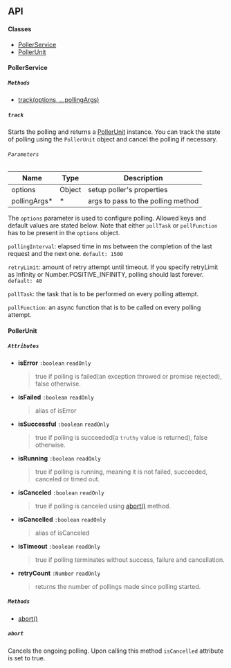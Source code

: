 API
------------------------------------------------------------------------------

#### Classes
* [PollerService](#PollerService)
* [PollerUnit](#PollerUnit)

#### PollerService

##### `Methods`
* [track(options, ...pollingArgs)](#track)

##### `track`
Starts the polling and returns a [PollerUnit](#PollerUnit) instance. You can track the state of polling using the `PollerUnit` object and cancel the polling if necessary.

###### `Parameters`
| Name         | Type   | Description                        |
| -------      | ------ | ---------------------------------- |
| options      | Object | setup poller's properties          |
| pollingArgs* | *      | args to pass to the polling method |

The `options` parameter is used to configure polling. Allowed keys and default values are stated below. Note that either `pollTask` or `pollFunction` has to be present in the `options` object.

`pollingInterval`: elapsed time in ms between the completion of the last request and the next one. `default: 1500`

`retryLimit`: amount of retry attempt until timeout. If you specify retryLimit as Infinity or Number.POSITIVE_INFINITY, polling should last forever. `default: 40`

`pollTask`: the task that is to be performed on every polling attempt.

`pollFunction`: an async function that is to be called on every polling attempt.

#### PollerUnit

##### `Attributes`
* **isError** `:boolean` `readOnly`
  >true if polling is failed(an exception throwed or promise rejected), false otherwise.
* **isFailed** `:boolean` `readOnly`
  >alias of isError
* **isSuccessful** `:boolean` `readOnly`
  >true if polling is succeeded(a `truthy` value is returned), false otherwise.
* **isRunning** `:boolean` `readOnly`
  >true if polling is running, meaning it is not failed, succeeded, canceled or timed out.
* **isCanceled** `:boolean` `readOnly`
  >true if polling is canceled using [abort()](#abort) method.
* **isCancelled** `:boolean` `readOnly`
  >alias of isCanceled
* **isTimeout** `:boolean` `readOnly`
  >true if polling terminates without success, failure and cancellation.
* **retryCount** `:Number` `readOnly`
  >returns the number of pollings made since polling started.

##### `Methods`
* [abort()](#abort)

##### `abort`

Cancels the ongoing polling. Upon calling this method `isCancelled` attribute is set to true.

